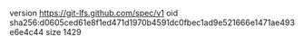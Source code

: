 version https://git-lfs.github.com/spec/v1
oid sha256:d0605ced61e8f1ed471d1970b4591dc0fbec1ad9e521666e1471ae493e6e4c44
size 1429
